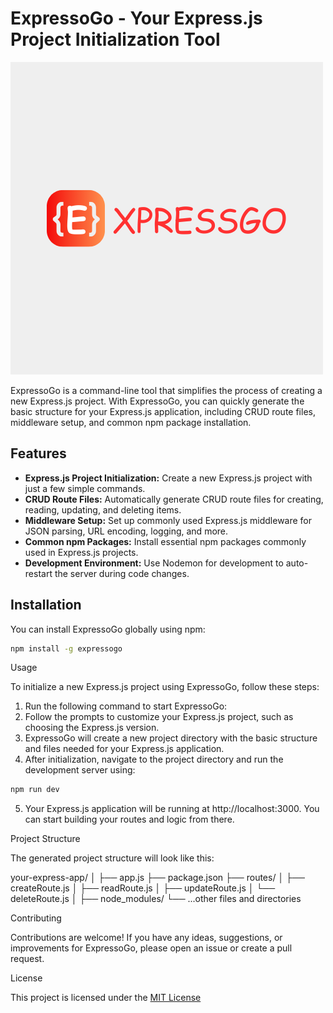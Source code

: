 # ExpressoGo - Your Express.js Project Initialization Tool

![ExpressoGo Logo](https://github.com/AyubAhmed0/expressogo/raw/main/expressoGoLogo.png?raw=true)

ExpressoGo is a command-line tool that simplifies the process of creating a new Express.js project. With ExpressoGo, you can quickly generate the basic structure for your Express.js application, including CRUD route files, middleware setup, and common npm package installation.

## Features

- **Express.js Project Initialization:** Create a new Express.js project with just a few simple commands.
- **CRUD Route Files:** Automatically generate CRUD route files for creating, reading, updating, and deleting items.
- **Middleware Setup:** Set up commonly used Express.js middleware for JSON parsing, URL encoding, logging, and more.
- **Common npm Packages:** Install essential npm packages commonly used in Express.js projects.
- **Development Environment:** Use Nodemon for development to auto-restart the server during code changes.

## Installation

You can install ExpressoGo globally using npm:

```bash
npm install -g expressogo
```

Usage

To initialize a new Express.js project using ExpressoGo, follow these steps:

1. Run the following command to start ExpressoGo:
2. Follow the prompts to customize your Express.js project, such as choosing the Express.js version.
3. ExpressoGo will create a new project directory with the basic structure and files needed for your Express.js application.
4. After initialization, navigate to the project directory and run the development server using:

```bash
npm run dev
```
5. Your Express.js application will be running at http://localhost:3000. You can start building your routes and logic from there.

Project Structure

The generated project structure will look like this:

your-express-app/
│
├── app.js
├── package.json
├── routes/
│   ├── createRoute.js
│   ├── readRoute.js
│   ├── updateRoute.js
│   └── deleteRoute.js
│
├── node_modules/
└── ...other files and directories

Contributing

Contributions are welcome! If you have any ideas, suggestions, or improvements for ExpressoGo, please open an issue or create a pull request.

License

This project is licensed under the [MIT License](http://opensource.org/licenses/MIT)